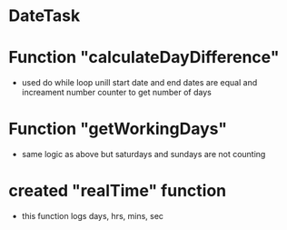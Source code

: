 # DateTask
# Function "calculateDayDifference"
- used do while loop unill start date and end dates are equal and increament number counter to get number of days
# Function "getWorkingDays"
- same logic as above but saturdays and sundays are not counting
# created "realTime" function
- this function logs days, hrs, mins, sec

